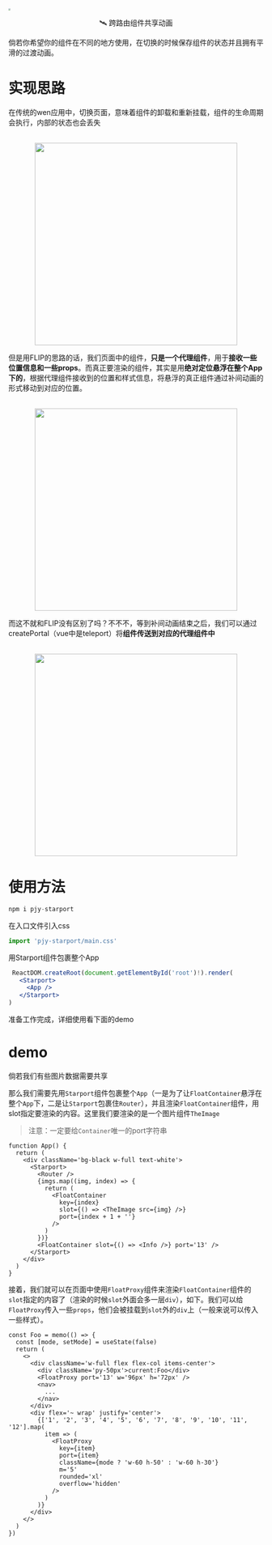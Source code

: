 <img src="E:\react\react-startport\项目总结\图片\logo.png" style="zoom:25%;" />

<p align="center">
  🛰 跨路由组件共享动画
</p>

倘若你希望你的组件在不同的地方使用，在切换的时候保存组件的状态并且拥有平滑的过渡动画。


# 实现思路

在传统的wen应用中，切换页面，意味着组件的卸载和重新挂载，组件的生命周期会执行，内部的状态也会丢失

<p align="center">
  <br/>
  <img src="https://img.jzsp66.xyz/github/1231232134.png" width="400" />
  <br/>
</p>

但是用FLIP的思路的话，我们页面中的组件，**只是一个代理组件**，用于**接收一些位置信息和一些props**。而真正要渲染的组件，其实是用**绝对定位悬浮在整个App下的**，根据代理组件接收到的位置和样式信息，将悬浮的真正组件通过补间动画的形式移动到对应的位置。

<p align="center">
  <br/>
  <img src="https://img.jzsp66.xyz/github/asdasd7.png" width="400" />
  <br/>
</p>

而这不就和FLIP没有区别了吗？不不不，等到补间动画结束之后，我们可以通过createPortal（vue中是teleport）将**组件传送到对应的代理组件中**

<p align="center">
  <br/>
  <img src="https://img.jzsp66.xyz/github/asda1503.png" width="400" />
  <br/>
</p>

# 使用方法



```js
npm i pjy-starport
```
在入口文件引入css
```js
import 'pjy-starport/main.css'
```
用Starport组件包裹整个App
```jsx
 ReactDOM.createRoot(document.getElementById('root')!).render(
   <Starport>
     <App />
   </Starport>
)
```
准备工作完成，详细使用看下面的demo
# demo

倘若我们有些图片数据需要共享



那么我们需要先用`Starport`组件包裹整个`App`（一是为了让`FloatContainer`悬浮在整个`App`下，二是让`Starport`包裹住`Router`），并且渲染`FloatContainer`组件，用slot指定要渲染的内容。这里我们要渲染的是一个图片组件`TheImage`

> 注意：一定要给`Container`唯一的port字符串

```tsx
function App() {
  return (
    <div className='bg-black w-full text-white'>
      <Starport>
        <Router />
        {imgs.map((img, index) => {
          return (
            <FloatContainer
              key={index}
              slot={() => <TheImage src={img} />}
              port={index + 1 + ''}
            />
          )
        })}
        <FloatContainer slot={() => <Info />} port='13' />
      </Starport>
    </div>
  )
}
```

接着，我们就可以在页面中使用`FloatProxy`组件来渲染`FloatContainer`组件的`slot`指定的内容了（渲染的时候`slot`外面会多一层`div`），如下。我们可以给`FloatProxy`传入一些`props`，他们会被挂载到`slot`外的`div`上（一般来说可以传入一些样式）。

```tsx
const Foo = memo(() => {
  const [mode, setMode] = useState(false)
  return (
    <>
      <div className='w-full flex flex-col items-center'>
        <div className='py-50px'>current:Foo</div>
        <FloatProxy port='13' w='96px' h='72px' />
        <nav>
		  ...
        </nav>
      </div>
      <div flex='~ wrap' justify='center'>
        {['1', '2', '3', '4', '5', '6', '7', '8', '9', '10', '11', '12'].map(
          item => (
            <FloatProxy
              key={item}
              port={item}
              className={mode ? 'w-60 h-50' : 'w-60 h-30'}
              m='5'
              rounded='xl'
              overflow='hidden'
            />
          )
        )}
      </div>
    </>
  )
})
```


